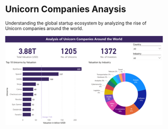 # Unicorn Companies Anaysis
Understanding the global startup ecosystem by analyzing the rise of Unicorn companies around the world.

![Dashboard screenshot](Unicorns_analysis.jpg "Page 1")
